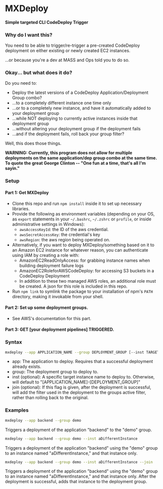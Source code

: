#     MXDeploy
#### Simple targeted CLI CodeDeploy Trigger

### Why do I want this?
You need to be able to trigger/re-trigger a pre-created CodeDeploy deployment on either existing or newly created EC2 instances.

...or because you're a dev at MASS and Ops told you to do so.

### Okay... but what does it do?

Do you need to:
 - Deploy the latest versions of a CodeDeploy Application/Deployment Group combo?
 - ...to a completely different instance one time only
 - ...or to a completely new instance, and have it automatically added to your deployment group
 - ...while NOT deploying to currently active instances inside that deployment group
 - ...without altering your deployment group if the deployment fails
 - ...and if the deployment fails, roll back your group filter?

Well, this does those things.

**WARNING: Currently, this program does not allow for multiple deployments on the same application/dep group combo at the same time.
To quote the great George Clinton -- "One fun at a time, that's all I'm sayin."**

### Setup

#### Part 1: Get MXDeploy
- Clone this repo and run `npm install` inside it to set up necessary libraries.
- Provide the following as environment variables (depending on your OS, as `export` statements in your `~/.bashrc`, `~/.zshrc` or `profile`, or inside administrative settings in Windows):
    - `awsAccessKeyId`: the ID of the aws credential.
    - `awsSecretAccessKey`: the credential's key
    - `awsRegion`: the aws region being operated on.
- Alternatively, if you want to deploy MXDeploy/something based on it to an Amazon EC2 instance for whatever reason,
you can authenticate using IAM by creating a role with:
    - AmazonEC2ReadOnlyAccess: for grabbing instance names when building deployment failure logs
    - AmazonEC2RoleforAWSCodeDeploy: for accessing S3 buckets in a CodeDeploy Deployment
    - In addition to these two managed AWS roles, an additional role must be created. A json for this role is included in this repo.
- Run `npm link` to symlink the package to your installation of npm's `PATH` directory, making it invokable from your shell.

#### Part 2: Set up some deployment groups.
- See AWS's documentation for this part.

#### Part 3: GET [your deployment pipelines] TRIGGERED.

### Syntax
```bash
mxdeploy --app APPLICATION_NAME --group DEPLOYMENT_GROUP [--inst TARGET_INSTANCE_NAME] [--join]
```

- app: The application to deploy. Requires that a successful deployment already exists.
- group: The deployment group to deploy to.
- inst (optional): A specific target instance name to deploy to. Otherwise, will default to "[APPLICATION_NAME]-[DEPLOYMENT_GROUP]"
- join (optional): If this flag is given, after the deployment is successful, will add the filter used in the deployment to the groups active filter, rather than rolling back to the original.

### Examples

```bash
mxdeploy --app backend --group demo
```
Triggers a deployment of the application "backend" to the "demo" group.

```bash
mxdeploy --app backend --group demo --inst aDifferentInstance
```
Triggers a deployment of the application "backend" using the "demo" group
to an instance named "aDifferentInstance," and that instance only.

```bash
mxdeploy --app backend --group demo --inst aDifferentInstance --join
```
Triggers a deployment of the application "backend" using the "demo" group
to an instance named "aDifferentInstance," and that instance only. After the deployment
is successful, adds that instance to the deployment group.
